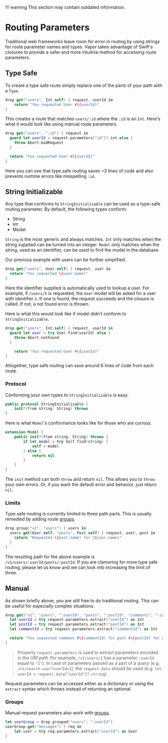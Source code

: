 !!! warning
    This section may contain outdated information.

# Routing Parameters

Traditional web frameworks leave room for error in routing by using strings for route parameter names and types. Vapor takes advantage of Swift's closures to provide a safer and more intuitive method for accessing route parameters.

## Type Safe

To create a type safe route simply replace one of the parts of your path with a `Type`.

```swift
drop.get("users", Int.self) { request, userId in
    return "You requested User #\(userId)"
}
```

This creates a route that matches `users/:id` where the `:id` is an `Int`. Here's what it would look like using manual route parameters.

```swift
drop.get("users", ":id") { request in
  guard let userId = request.parameters["id"]?.int else {
    throw Abort.badRequest
  }

  return "You requested User #\(userId)"
}
```

Here you can see that type safe routing saves ~3 lines of code and also prevents runtime errors like misspelling `:id`.

## String Initializable

Any type that conforms to `StringInitializable` can be used as a type-safe routing parameter. By default, the following types conform:

- String
- Int
- Model

`String` is the most generic and always matches. `Int` only matches when the string supplied can be turned into an integer. `Model` only matches when the string, used as an identifier, can be used to find the model in the database.

Our previous example with users can be further simplified.

```swift
drop.get("users", User.self) { request, user in
  return "You requested \(user.name)"
}
```

Here the identifier supplied is automatically used to lookup a user. For example, if `/users/5` is requested, the `User` model will be asked for a user with identifier `5`. If one is found, the request succeeds and the closure is called. If not, a not found error is thrown.

Here is what this would look like if model didn't conform to `StringInitializable`.

```swift
drop.get("users", Int.self) { request, userId in
  guard let user = try User.find(userId) else {
    throw Abort.notFound
  }

    return "You requested User #\(userId)"
}
```

Altogether, type safe routing can save around 6 lines of code from each route.

### Protocol

Conforming your own types to `StringInitializable` is easy.

```swift
public protocol StringInitializable {
    init?(from string: String) throws
}
```

Here is what `Model`'s conformance looks like for those who are curious.

```swift
extension Model {
    public init?(from string: String) throws {
        if let model = try Self.find(string) {
            self = model
        } else {
            return nil
        }
    }
}
```

The `init` method can both `throw` and return `nil`. This allows you to `throw` your own errors. Or, if you want the default error and behavior, just return `nil`.

### Limits

Type safe routing is currently limited to three path parts. This is usually remedied by adding route [groups](group.md).

```swift
drop.group("v1", "users") { users in
  users.get(User.self, "posts", Post.self) { request, user, post in
    return "Requested \(post.name) for \(user.name)"
  }
}
```

The resulting path for the above example is `/v1/users/:userId/posts/:postId`. If you are clamoring for more type safe routing, please let us know and we can look into increasing the limit of three.

## Manual

As shown briefly above, you are still free to do traditional routing. This can be useful for especially complex situations.

```swift
drop.get("v1", "users", ":userId", "posts", ":postId", "comments", ":commentId") { request in
  let userId = try request.parameters.extract("userId") as Int
  let postId = try request.parameters.extract("postId") as Int
  let commentId = try request.parameters.extract("commentId") as Int

  return "You requested comment #\(commentId) for post #\(postId) for user #\(userId)"
}
```

> Property `request.parameters` is used to extract parameters encoded in the URI _path_ (for example, `/v1/users/1` has a parameter `:userId` equal to `"1"`). In case of parameters passed as a part of a _query_ (e.g. `/v1/search-user?userId=1`), the `request.data` should be used (e.g. `let userId = request.data["userId"]?.string`).

Request parameters can be accessed either as a dictionary or using the `extract` syntax which throws instead of returning an optional.

### Groups

Manual request parameters also work with [groups](group.md).

```swift
let userGroup = drop.grouped("users", ":userId")
userGroup.get("messages") { req in
    let user = try req.parameters.extract("userId") as User
}
```
